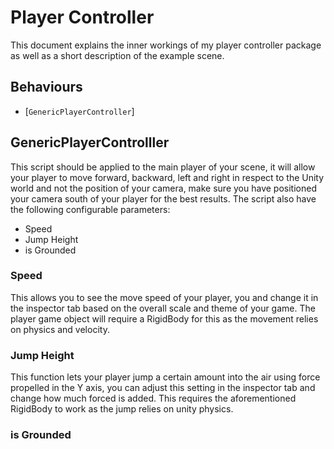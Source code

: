 # Player Controller

This document explains the inner workings of my player controller package as well as a short description of the example scene. 

## Behaviours
- [`GenericPlayerController`]

## GenericPlayerControlller

This script should be applied to the main player of your scene, it will allow your player to move forward, backward, left and right in respect to the Unity world and not the position of your camera, make sure you have positioned your camera south of your player for the best results.
The script also have the following configurable parameters:

- Speed
- Jump Height
- is Grounded

### Speed

This allows you to see the move speed of your player, you and change it in the inspector tab based on the overall scale and theme of your game. The player game object will require a RigidBody for this as the movement relies on physics and velocity.

### Jump Height

This function lets your player jump a certain amount into the air using force propelled in the Y axis, you can adjust this setting in the inspector tab and change how much forced is added. This requires the aforementioned RigidBody to work as the jump relies on unity physics.

### is Grounded
